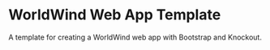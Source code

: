 # WorldWind Web App Template
A template for creating a WorldWind web app with Bootstrap and Knockout.
